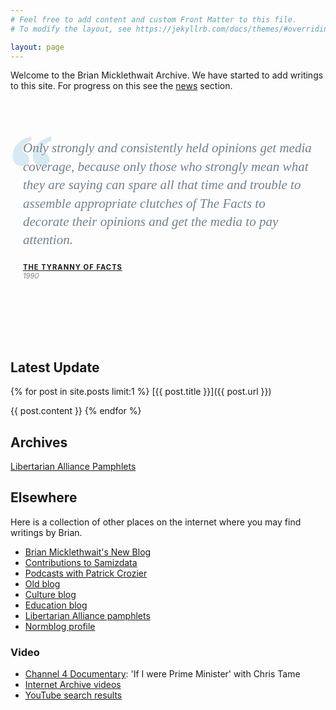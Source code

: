```yaml
---
# Feel free to add content and custom Front Matter to this file.
# To modify the layout, see https://jekyllrb.com/docs/themes/#overriding-theme-defaults

layout: page
---
```


Welcome to the Brian Micklethwait Archive. We have started to add
writings to this site. For progress on this see the [news](news.html)
section.

<!-- Carousel by Cassidy Williams: https://codepen.io/cassidoo/pen/MyaWzp -->
<!-- Blockquotes by Andrew Wright: https://codepen.io/andrewwright/pen/Aigre -->

<style type="text/css">
.content-slider {
  width: 100%;
  height: 360px;
}

.slider {
  height: 320px;
  margin: 40px auto 0;
  overflow: visible;
  position: relative;
}

.mask {
  overflow: hidden;
  height: 320px;
}

.slider ul {
  margin: 0;
  padding: 0;
  position: relative;
}

.slider li {
  height: 320px;
  position: absolute;
  top: -325px;
  list-style: none;
}

.slider .quote {
  font-size: 40px;
  font-style: italic;
}

.slider .source {
  font-size: 20px;
  text-align: right;
}

.slider li.anim1 {
  animation: cycle 90s linear infinite;
}

.slider li.anim2 {
  animation: cycle2 90s linear infinite;
}

.slider li.anim3 {
  animation: cycle3 90s linear infinite;
}

.slider li.anim4 {
  animation: cycle4 90s linear infinite;
}

.slider li.anim5 {
  animation: cycle5 90s linear infinite;
}

.slider:hover li {
  animation-play-state: paused;
}

@keyframes cycle {
  0% {
    top: 0px;
  }
  4% {
    top: 0px;
  }
  16% {
    top: 0px;
    opacity: 1;
    z-index: 0;
  }
  20% {
    top: 325px;
    opacity: 0;
    z-index: 0;
  }
  21% {
    top: -325px;
    opacity: 0;
    z-index: -1;
  }
  50% {
    top: -325px;
    opacity: 0;
    z-index: -1;
  }
  92% {
    top: -325px;
    opacity: 0;
    z-index: 0;
  }
  96% {
    top: -325px;
    opacity: 0;
  }
  100% {
    top: 0px;
    opacity: 1;
  }
}

@keyframes cycle2 {
  0% {
    top: -325px;
    opacity: 0;
  }
  16% {
    top: -325px;
    opacity: 0;
  }
  20% {
    top: 0px;
    opacity: 1;
  }
  24% {
    top: 0px;
    opacity: 1;
  }
  36% {
    top: 0px;
    opacity: 1;
    z-index: 0;
  }
  40% {
    top: 325px;
    opacity: 0;
    z-index: 0;
  }
  41% {
    top: -325px;
    opacity: 0;
    z-index: -1;
  }
  100% {
    top: -325px;
    opacity: 0;
    z-index: -1;
  }
}

@keyframes cycle3 {
  0% {
    top: -325px;
    opacity: 0;
  }
  36% {
    top: -325px;
    opacity: 0;
  }
  40% {
    top: 0px;
    opacity: 1;
  }
  44% {
    top: 0px;
    opacity: 1;
  }
  56% {
    top: 0px;
    opacity: 1;
    z-index: 0;
  }
  60% {
    top: 325px;
    opacity: 0;
    z-index: 0;
  }
  61% {
    top: -325px;
    opacity: 0;
    z-index: -1;
  }
  100% {
    top: -325px;
    opacity: 0;
    z-index: -1;
  }
}

@keyframes cycle4 {
  0% {
    top: -325px;
    opacity: 0;
  }
  56% {
    top: -325px;
    opacity: 0;
  }
  60% {
    top: 0px;
    opacity: 1;
  }
  64% {
    top: 0px;
    opacity: 1;
  }
  76% {
    top: 0px;
    opacity: 1;
    z-index: 0;
  }
  80% {
    top: 325px;
    opacity: 0;
    z-index: 0;
  }
  81% {
    top: -325px;
    opacity: 0;
    z-index: -1;
  }
  100% {
    top: -325px;
    opacity: 0;
    z-index: -1;
  }
}

@keyframes cycle5 {
  0% {
    top: -325px;
    opacity: 0;
  }
  76% {
    top: -325px;
    opacity: 0;
  }
  80% {
    top: 0px;
    opacity: 1;
  }
  84% {
    top: 0px;
    opacity: 1;
  }
  96% {
    top: 0px;
    opacity: 1;
    z-index: 0;
  }
  100% {
    top: 325px;
    opacity: 0;
    z-index: 0;
  }
}

.testimonial-quote {
    font-size: 14px;
}

.testimonial-quote blockquote {
    /* Negate theme styles */
    border: 0;
    margin: 0;
    padding: 0;

    background: none;
    color: gray;
    font-family: Georgia, serif;
    font-size: 1.5em;
    font-style: italic;
    line-height: 1.4 !important;
    margin: 0;
    position: relative;
    text-shadow: 0 1px white;
    z-index: 600;
}

.testimonial-quote blockquote * {
    box-sizing: border-box; 
}

.testimonial-quote blockquote p {
    color: #75808a; 
    line-height: 1.4 !important;
}

.testimonial-quote blockquote p:first-child:before {
    content: '\201C';
    color: #81bedb;
    font-size: 7.5em;
    font-weight: 700;
    opacity: .3;
    position: absolute;
    top: -.4em;
    left: -.2em;    
    text-shadow: none;
    z-index: -300;
}

.testimonial-quote cite {
    color: gray;
    display: block;
    font-size: .8em; 
}
  
.testimonial-quote cite span {
    color: #5e5e5e;
    font-size: 1em;
    font-style: normal;
    font-weight: 700;
    letter-spacing: 1px;
    text-transform: uppercase;
    text-shadow: 0 1px white; 
}

.testimonial-quote {
    position: relative; 
}

.testimonial-quote .quote-container {
    padding-left: 20px;
    padding-right: 20px;
    padding-top: 16px;
}
  
.testimonial-quote.right cite {
    text-align: right; 
}
</style>

<div class="content-slider">
  <div class="slider">
    <div class="mask">
      <ul>
        <li class="anim1">
          <div class="testimonial-quote group">
            <div class="quote-container">
	      <blockquote>
	        <p>Only strongly and consistently held opinions get media coverage, because only those who strongly mean what they are saying can spare all that time and trouble to assemble appropriate clutches of The Facts to decorate their opinions and get the media to pay attention.</p>
              </blockquote>  
              <cite><span><a href="/la/histn022.html">The Tyranny of Facts</a></span><br>
                1990
              </cite>
            </div>
          </div>
        </li>
        <li class="anim2">
          <div class="testimonial-quote group">
            <div class="quote-container">
              <blockquote>
                <p>The twentieth century’s leading personalities were by no means all of them the movie villains that they’re now presented as. Many of them were trying desperately to do good, and on a huge scale. Their problem was that their notions about how to do good did harm.</p>
              </blockquote>
	      <cite><span><a href="/la/lific003.html">The Lion's Share</a></span><br>
                2000
              </cite>
            </div>
	  </div>
        </li>
        <li class="anim3">
          <div class="testimonial-quote group">
            <div class="quote-container">
              <blockquote>
                <p>Not only is success largely in the mind. The really good news is that we can control our minds, what we think about, what we imagine, what we tell ourselves, what we <b>feel</b>.</p>
              </blockquote>  
              <cite><span><a href="/la/psycn007.html">What the Success Books Say</a></span><br>
                1992
              </cite>
            </div>
	  </div>
        </li>
        <li class="anim4">
          <div class="testimonial-quote group">
            <div class="quote-container">
              <blockquote>
	        <p>Not for the first time in the history of human conflict, an overwhelmingly superior force delayed the obliteration of its far weaker enemy, on the grounds that this could as easily be done later rather than sooner, and that in the meantime there was some fun to be had.</p>
              </blockquote>  
              <cite><span><a href="/la/lific001.html">Those Who Can Do</a></span><br>
                1996
              </cite>
            </div>
	  </div>
        </li>
        <li class="anim5">
          <div class="testimonial-quote group">
            <div class="quote-container">
              <blockquote>
	        <p>The famous Manhattan skyline is a sky line because land values vary continuously rather than discontinuously, not because any one person ever drew that line.</p>
              </blockquote>  
              <cite><span><a href="/la/cultn003.html">Freedom, Order and Architecture</a></span><br>
                1983
              </cite>
            </div>
	  </div>
        </li>
      </ul>
    </div>
  </div>
</div>


## Latest Update

{% for post in site.posts limit:1 %}
[{{ post.title }}]({{ post.url }})

{{ post.content }}
{% endfor %}

## Archives

[Libertarian Alliance Pamphlets](la/)

## Elsewhere

Here is a collection of other places
on the internet where you may find writings by Brian.

- [Brian Micklethwait's New Blog](https://www.brianmicklethwaitsnewblog.com/)
- [Contributions to Samizdata](https://www.samizdata.net/author/brian/)
- [Podcasts with Patrick Crozier](https://croziervision.podbean.com/)
- [Old blog](http://www.brianmicklethwait.com/)
- [Culture blog](http://www.brianmicklethwait.com/culture/archives/2003/01/)
- [Education blog](http://www.brianmicklethwait.com/index.php/education)
- [Libertarian Alliance pamphlets](http://www.libertarian.co.uk/lapubs/pubindex.htm)
- [Normblog profile](https://normblog.typepad.com/normblog/2007/02/the_normblog_pr_2.html)

### Video
- [Channel 4 Documentary](https://youtu.be/Hhmog-5plwo?t=1384): 'If I were Prime Minister' with Chris Tame
- [Internet Archive videos](https://archive.org/details/@libertarian_videos)
- [YouTube search results](https://www.youtube.com/results?search_query=brian+micklethwait)
